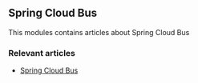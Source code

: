 ## Spring Cloud Bus

This modules contains articles about Spring Cloud Bus

### Relevant articles

- [Spring Cloud Bus](http://www.baeldung.com/spring-cloud-bus)
